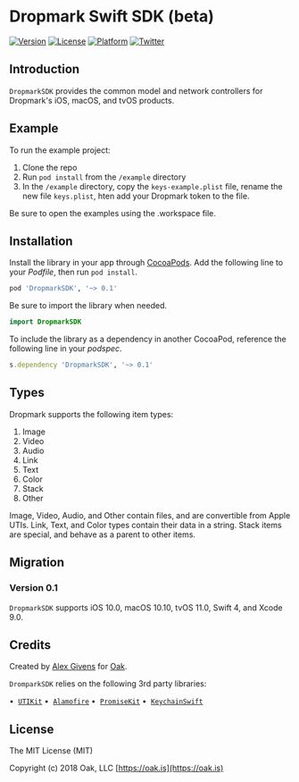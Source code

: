 Dropmark Swift SDK (beta)
=======================

[![Version](https://img.shields.io/cocoapods/v/DropmarkSDK.svg?style=flat)](https://cocoapods.org/pods/DropmarkSDK)
[![License](https://img.shields.io/cocoapods/l/DropmarkSDK.svg?style=flat)](https://cocoapods.org/pods/DropmarkSDK)
[![Platform](https://img.shields.io/cocoapods/p/DropmarkSDK.svg?style=flat)](https://cocoapods.org/pods/DropmarkSDK)
[![Twitter](https://img.shields.io/badge/twitter-%40oakstudios-blue.svg)](http://twitter.com/oakstudios)

## Introduction
`DropmarkSDK` provides the common model and network controllers for Dropmark's iOS, macOS, and tvOS products.

## Example

To run the example project:

1. Clone the repo
2. Run `pod install` from the `/example` directory
3. In the `/example` directory, copy the `keys-example.plist` file, rename the new file `keys.plist`, hten add your Dropmark token to the file. 

Be sure to open the examples using the .workspace file.

## Installation

Install the library in your app through [CocoaPods](http://cocoapods.org). Add the following line to your *Podfile*, then run `pod install`.

```ruby
pod 'DropmarkSDK', '~> 0.1'
```

Be sure to import the library when needed.

```swift
import DropmarkSDK
```

To include the library as a dependency in another CocoaPod, reference the following line in your *podspec*.

```ruby
s.dependency 'DropmarkSDK', '~> 0.1'
```

## Types

Dropmark supports the following item types:

1. Image
2. Video
3. Audio
4. Link
5. Text
6. Color
7. Stack
8. Other

Image, Video, Audio, and Other contain files, and are convertible from Apple UTIs. Link, Text, and Color types contain their data in a string. Stack items are special, and behave as a parent to other items.

## Migration

### Version 0.1

`DropmarkSDK` supports iOS 10.0, macOS 10.10, tvOS 11.0, Swift 4, and Xcode 9.0.

## Credits

Created by [Alex Givens](http://alexgivens.com) for [Oak](https://oak.is).

`DromparkSDK` relies on the following 3rd party libraries:

•  [`UTIKit`](https://github.com/cockscomb/UTIKit)
•  [`Alamofire`](https://github.com/Alamofire/Alamofire)
•  [`PromiseKit`](https://github.com/mxcl/PromiseKit)
•  [`KeychainSwift`](https://github.com/evgenyneu/keychain-swift)

## License

The MIT License (MIT)

Copyright (c) 2018 Oak, LLC [https://oak.is](https://oak.is)
